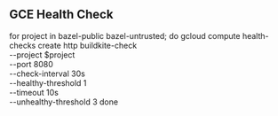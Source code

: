 ## GCE Health Check

for project in bazel-public bazel-untrusted; do
    gcloud compute health-checks create http buildkite-check \
        --project $project \
        --port 8080 \
        --check-interval 30s \
        --healthy-threshold 1 \
        --timeout 10s \
        --unhealthy-threshold 3
done
